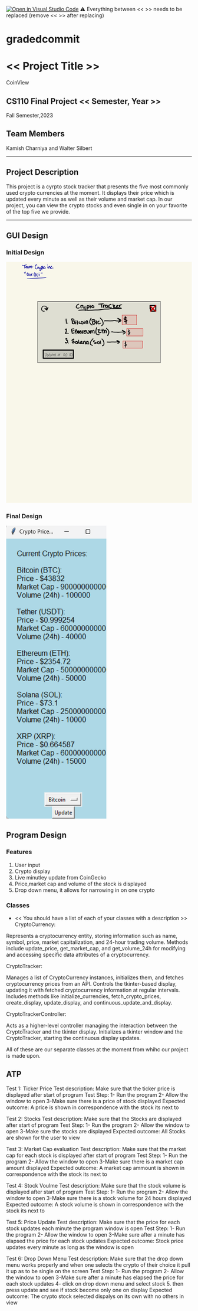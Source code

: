 [![Open in Visual Studio Code](https://classroom.github.com/assets/open-in-vscode-718a45dd9cf7e7f842a935f5ebbe5719a5e09af4491e668f4dbf3b35d5cca122.svg)](https://classroom.github.com/online_ide?assignment_repo_id=12803321&assignment_repo_type=AssignmentRepo)
:warning: Everything between << >> needs to be replaced (remove << >> after replacing)


# gradedcommit

# << Project Title >>
CoinView
## CS110 Final Project  << Semester, Year >>
Fall Semester,2023
## Team Members

 Kamish Charniya and Walter Silbert 

***

## Project Description

 This project is a cyrpto stock tracker that presents the five most commonly used crypto currencies at the moment. It displays their price which is updated every minute as well as their volume and market cap. In our project, you can view the crypto stocks and even single in on your favorite of the top five we provide. 

***    

## GUI Design

### Initial Design

![initial gui](assets/gui.jpg)

### Final Design

![final gui](assets/finalgui.png)

## Program Design

### Features

1. User input
2. Crypto display
3. Live minutley update from CoinGecko
4. Price,market cap and volume of the stock is displayed
5. Drop down menu, it allows for narrowing in on one crypto

### Classes

- << You should have a list of each of your classes with a description >>
CryptoCurrency:

Represents a cryptocurrency entity, storing information such as name, symbol, price, market capitalization, and 24-hour trading volume.
Methods include update_price, get_market_cap, and get_volume_24h for modifying and accessing specific data attributes of a cryptocurrency.

CryptoTracker:

Manages a list of CryptoCurrency instances, initializes them, and fetches cryptocurrency prices from an API.
Controls the tkinter-based display, updating it with fetched cryptocurrency information at regular intervals.
Includes methods like initialize_currencies, fetch_crypto_prices, create_display, update_display, and continuous_update_and_display.

CryptoTrackerController:

Acts as a higher-level controller managing the interaction between the CryptoTracker and the tkinter display.
Initializes a tkinter window and the CryptoTracker, starting the continuous display updates.

All of these are our separate classes at the moment from whihc our project is made upon.
## ATP
Test 1:  Ticker Price
Test description: Make sure that the ticker price is displayed after start of program
Test Step:  1- Run the program
            2- Allow the window to open 
            3-Make sure there is a price of stock displayed
Expected outcome: A price is shown in correspondence with the stock its next to

Test 2:  Stocks
Test description: Make sure that the Stocks are displayed after start of program
Test Step:  1- Run the program
            2- Allow the window to open 
            3-Make sure the stocks are displayed
Expected outcome: All Stocks are shown for the user to view

Test 3:  Market Cap evaluation
Test description: Make sure that the market cap for each stock is displayed after start of program
Test Step:  1- Run the program
            2- Allow the window to open 
            3-Make sure there is a market cap amount displayed
Expected outcome: A market cap ammount is shown in correspondence with the stock its next to

Test 4:  Stock Voulme
Test description: Make sure that the stock volume is displayed after start of program
Test Step:  1- Run the program
            2- Allow the window to open 
            3-Make sure there is a stock volume for 24 hours displayed
Expected outcome: A stock volume is shown in correspondence with the stock its next to

Test 5:  Price Update
Test description: Make sure that the price for each stock updates each minute the program window is open
Test Step:  1- Run the program
            2- Allow the window to open 
            3-Make sure after a minute has elapsed the price for each stock updates
Expected outcome: Stock price updates every minute as long as the window is open

Test 6: Drop Down Menu
Test description: Make sure that the drop down menu works properly and when one selects the crypto of their choice it pull it up as to be single on the screen
Test Step:  1- Run the program
            2- Allow the window to open 
            3-Make sure after a minute has elapsed the price for each stock updates
            4- click on drop down menu and select stock
            5. then press update and see if stock become only one on display
Expected outcome: The crypto stock selected dispalys on its own with no others in view
